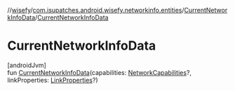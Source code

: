 //[wisefy](../../../index.md)/[com.isupatches.android.wisefy.networkinfo.entities](../index.md)/[CurrentNetworkInfoData](index.md)/[CurrentNetworkInfoData](-current-network-info-data.md)

# CurrentNetworkInfoData

[androidJvm]\
fun [CurrentNetworkInfoData](-current-network-info-data.md)(capabilities: [NetworkCapabilities](https://developer.android.com/reference/kotlin/android/net/NetworkCapabilities.html)?, linkProperties: [LinkProperties](https://developer.android.com/reference/kotlin/android/net/LinkProperties.html)?)
